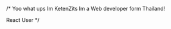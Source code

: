 /*
Yoo
what ups
Im KetenZits
Im a Web developer form
Thailand!

React User
*/
<!---
KetenZits/KetenZits is a ✨ special ✨ repository because its `README.md` (this file) appears on your GitHub profile.
You can click the Preview link to take a look at your changes.
--->
